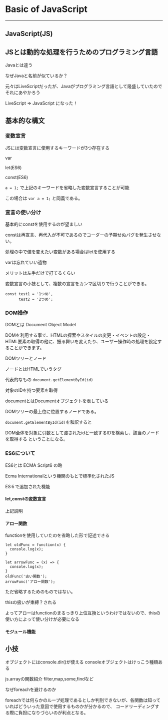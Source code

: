 # Basic of JavaScript
---
## JavaScript(JS)
JSとは動的な処理を行うためのプログラミング言語
---
Javaとは違う

なぜJavaと名前が似ているか？

元々はLiveScriptだったが、Javaがプログラミング言語として隆盛していたのでそれにあやかろう

LiveScript => JavaScript
になった！

## 基本的な構文
### 変数宣言
JSには変数宣言に使用するキーワードが3つ存在する

var

let(ES6)

const(ES6)

`a = 1;`
で上記のキーワードを省略した変数宣言することが可能

この場合は
`var a = 1;`
と同義である。


### 宣言の使い分け
基本的にconstを使用するのが望ましい

constは再宣言、再代入が不可であるのでコーダーの予期せぬバグを発生させない。

処理の中で値を変えたい変数がある場合はletを使用する

varは忘れていい遺物

メリットは左手だけで打てるくらい

変数宣言の小技として、複数の宣言をカンマ区切りで行うことができる。
```
const test1 = '1つめ',
      test2 = '2つめ';
```

### DOM操作
DOMとは Document Object Model

DOMを利用する事で、HTMLの探索やスタイルの変更・イベントの設定・HTML要素の取得の他に、振る舞いを変えたり、ユーザー操作時の処理を設定することができます。

DOMツリーとノード

ノードとはHTMLでいうタグ

代表的なもの
`document.getElementById(id)`

対象のIDを持つ要素を取得

documentとはDocumentオブジェクトを表している

DOMツリーの最上位に位置するノードである。

`document.getElementById(id)`を和訳すると

DOM全体を対象に引数として渡されたidと一致するIDを検索し、該当のノードを取得する
ということになる。

### ES6について
ES6とは
ECMA Script6 の略

Ecma Internationalという機関のもとで標準化されたJS

ES６で追加された機能

#### let,constの変数宣言
上記説明
#### アロー関数
functionを使用していたのを省略した形で記述できる
```
let oldFunc = function(x) {
  console.log(x);
}

let arrowFunc = (x) => {
  console.log(x);
}
oldFunc('古い関数');
arrowFunc('アロー関数');
```

ただ省略するためのものではない。

thisの扱いが束縛？される

よってアローはfunctionのまるっきり上位互換というわけではないので、thisの使い方によって使い分けが必要になる

#### モジュール機能



## 小技
オブジェクトにはconsole.dir()が使える
consoleオブジェクトはけっこう種類ある

js.arrayの関数紹介
filter,map,some,findなど

なぜforeachを避けるのか

foreachでは何らかのループ処理であるとしか判別できないが、各関数は知っていればどういった意図で使用するものかが分かるので、
コードリーディングする際に負担になりづらいのが利点となる。
